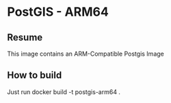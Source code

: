 # PostGIS - ARM64

## Resume
This image contains an ARM-Compatible Postgis Image

## How to build
Just run docker build -t postgis-arm64 .